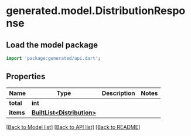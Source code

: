 # generated.model.DistributionResponse

## Load the model package
```dart
import 'package:generated/api.dart';
```

## Properties
Name | Type | Description | Notes
------------ | ------------- | ------------- | -------------
**total** | **int** |  | 
**items** | [**BuiltList&lt;Distribution&gt;**](Distribution.md) |  | 

[[Back to Model list]](../README.md#documentation-for-models) [[Back to API list]](../README.md#documentation-for-api-endpoints) [[Back to README]](../README.md)


